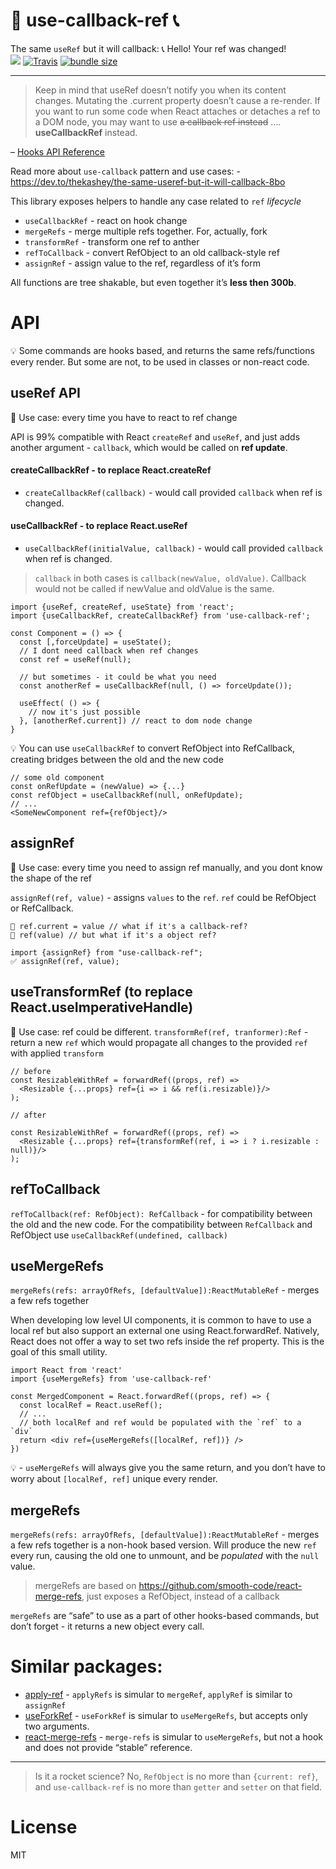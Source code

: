 🤙 use-callback-ref 📞
====================

  
The same `useRef` but it will callback: 📞 Hello! Your ref was changed!  
[![](https://img.shields.io/npm/v/use-callback-ref.svg?style=flat-square)](https://www.npmjs.com/package/use-callback-ref) [![Travis](https://img.shields.io/travis/theKashey/use-callback-ref/master.svg?style=flat-square)](https://travis-ci.org/theKashey/use-callback-ref) [![bundle size](https://img.shields.io/bundlephobia/minzip/use-callback-ref.svg)](https://bundlephobia.com/result?p=use-callback-ref)

------------------------------------------------------------------------

> Keep in mind that useRef doesn’t notify you when its content changes. Mutating the .current property doesn’t cause a re-render. If you want to run some code when React attaches or detaches a ref to a DOM node, you may want to use <s>a callback ref instead</s> …. **useCallbackRef** instead.

– [Hooks API Reference](https://reactjs.org/docs/hooks-reference.html#useref)

Read more about `use-callback` pattern and use cases: - https://dev.to/thekashey/the-same-useref-but-it-will-callback-8bo

This library exposes helpers to handle any case related to `ref` *lifecycle*

-   `useCallbackRef` - react on hook change
-   `mergeRefs` - merge multiple refs together. For, actually, fork
-   `transformRef` - transform one ref to anther
-   `refToCallback` - convert RefObject to an old callback-style ref
-   `assignRef` - assign value to the ref, regardless of it’s form

All functions are tree shakable, but even together it’s **less then 300b**.

API
===

💡 Some commands are hooks based, and returns the same refs/functions every render. But some are not, to be used in classes or non-react code.

useRef API
----------

🤔 Use case: every time you have to react to ref change

API is 99% compatible with React `createRef` and `useRef`, and just adds another argument - `callback`, which would be called on **ref update**.

#### createCallbackRef - to replace React.createRef

-   `createCallbackRef(callback)` - would call provided `callback` when ref is changed.

#### useCallbackRef - to replace React.useRef

-   `useCallbackRef(initialValue, callback)` - would call provided `callback` when ref is changed.

> `callback` in both cases is `callback(newValue, oldValue)`. Callback would not be called if newValue and oldValue is the same.

    import {useRef, createRef, useState} from 'react';
    import {useCallbackRef, createCallbackRef} from 'use-callback-ref';

    const Component = () => {
      const [,forceUpdate] = useState();
      // I dont need callback when ref changes
      const ref = useRef(null); 
      
      // but sometimes - it could be what you need
      const anotherRef = useCallbackRef(null, () => forceUpdate());
      
      useEffect( () => {
        // now it's just possible
      }, [anotherRef.current]) // react to dom node change
    }

💡 You can use `useCallbackRef` to convert RefObject into RefCallback, creating bridges between the old and the new code

    // some old component
    const onRefUpdate = (newValue) => {...}
    const refObject = useCallbackRef(null, onRefUpdate);
    // ...
    <SomeNewComponent ref={refObject}/>

assignRef
---------

🤔 Use case: every time you need to assign ref manually, and you dont know the shape of the ref

`assignRef(ref, value)` - assigns `values` to the `ref`. `ref` could be RefObject or RefCallback.

    🚫 ref.current = value // what if it's a callback-ref?
    🚫 ref(value) // but what if it's a object ref?

    import {assignRef} from "use-callback-ref";
    ✅ assignRef(ref, value); 

useTransformRef (to replace React.useImperativeHandle)
------------------------------------------------------

🤔 Use case: ref could be different. `transformRef(ref, tranformer):Ref` - return a new `ref` which would propagate all changes to the provided `ref` with applied `transform`

    // before
    const ResizableWithRef = forwardRef((props, ref) =>
      <Resizable {...props} ref={i => i && ref(i.resizable)}/>
    );

    // after

    const ResizableWithRef = forwardRef((props, ref) =>
      <Resizable {...props} ref={transformRef(ref, i => i ? i.resizable : null)}/>
    );

refToCallback
-------------

`refToCallback(ref: RefObject): RefCallback` - for compatibility between the old and the new code. For the compatibility between `RefCallback` and RefObject use `useCallbackRef(undefined, callback)`

useMergeRefs
------------

`mergeRefs(refs: arrayOfRefs, [defaultValue]):ReactMutableRef` - merges a few refs together

When developing low level UI components, it is common to have to use a local ref but also support an external one using React.forwardRef. Natively, React does not offer a way to set two refs inside the ref property. This is the goal of this small utility.

    import React from 'react'
    import {useMergeRefs} from 'use-callback-ref'

    const MergedComponent = React.forwardRef((props, ref) => {
      const localRef = React.useRef();
      // ...
      // both localRef and ref would be populated with the `ref` to a `div`
      return <div ref={useMergeRefs([localRef, ref])} />
    })

💡 - `useMergeRefs` will always give you the same return, and you don’t have to worry about `[localRef, ref]` unique every render.

mergeRefs
---------

`mergeRefs(refs: arrayOfRefs, [defaultValue]):ReactMutableRef` - merges a few refs together is a non-hook based version. Will produce the new `ref` every run, causing the old one to unmount, and be *populated* with the `null` value.

> mergeRefs are based on https://github.com/smooth-code/react-merge-refs, just exposes a RefObject, instead of a callback

`mergeRefs` are “safe” to use as a part of other hooks-based commands, but don’t forget - it returns a new object every call.

Similar packages:
=================

-   [apply-ref](https://github.com/mitchellhamilton/apply-ref) - `applyRefs` is simular to `mergeRef`, `applyRef` is similar to `assignRef`
-   [useForkRef](https://react-hooks.org/docs/use-fork-ref) - `useForkRef` is simular to `useMergeRefs`, but accepts only two arguments.
-   [react-merge-refs](https://github.com/gregberge/react-merge-refs) - `merge-refs` is simular to `useMergeRefs`, but not a hook and does not provide “stable” reference.

------------------------------------------------------------------------

> Is it a rocket science? No, `RefObject` is no more than `{current: ref}`, and `use-callback-ref` is no more than `getter` and `setter` on that field.

License
=======

MIT
